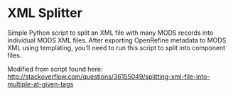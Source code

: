 # XML Splitter

Simple Python script to split an XML file with many MODS records into individual MODS XML files. After exporting OpenRefine metadata to MODS XML using templating, you'll need to run this script to split into component files.

Modified from script found here: http://stackoverflow.com/questions/36155049/splitting-xml-file-into-multiple-at-given-tags